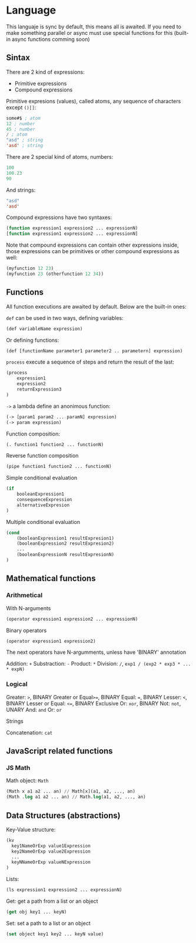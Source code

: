 # Language

This languaje is sync by default, this means all is awaited. If you need to make something parallel or async must use special functions for this (built-in async functions comming soon)

## Sintax

There are 2 kind of expressions:

- Primitive expressions
- Compound expressions

Primitive expresions (values), called atoms, any sequence of characters except `()[]`:
```lisp
some#$ ; atom
12 ; number
45 ; number
/ ; atom
"asd" ; string
'asd' ; string
```
There are 2 special kind of atoms, numbers:
```lisp
100
100.23
90
```
And strings:
```lisp
"asd"
'asd'
```
Compound expressions have two syntaxes:
```lisp
(function expression1 expression2 ... expressionN)
[function expression1 expression2 ... expressionN]
```
Note that compound expressions can contain other expressions inside, those expressions can be primitives or other compound expressions as well:
```lisp
(myfunction 12 23)
(myfunction 23 (otherfunction 12 34))
```
## Functions

All function executions are awaited by default. Below are the built-in ones:

`def` can be used in two ways, defining variables:
```lisp
(def variableName expression)
```
Or defining functions:
```lisp
(def [functionName parameter1 parameter2 .. parametern] expression)
```
`process` execute a sequence of steps and return the result of the last:
```lisp
(process
    expression1
    expression2
    returnExpression3
)
```
`->` a lambda define an anonimous function:
```lisp
(-> [param1 param2 ... paramN] expression)
(-> param expression)
```
Function composition:
```lisp
(. function1 function2 ... functionN)
```
Reverse function composition
```lisp
(pipe function1 function2 ... functionN)
```
Simple conditional evaluation
```lisp
(if
    booleanExpression1
    consequenceExpression
    alternativeExpresion
)
```
Multiple conditional evaluation
```lisp
(cond
    (booleanExpression1 resultExpresion1)
    (booleanExpression2 resultExpresion2)
    ...
    (booleanExpressionN resultExpresionN)
)
```
## Mathematical functions

### Arithmetical

With N-arguments
```lisp
(operator expression1 expression2 ... expressionN)
```
Binary operators
```lisp
(operator expression1 expression2)
```

The next operators have N-argumments, unless have 'BINARY' annotation

Addition: `+`
Substraction: `-`
Product: `*`
Division: `/`, `exp1 / (exp2 * exp3 * ... * expN)`

### Logical

Greater: `>`, BINARY
Greater or Equal`>=`, BINARY
Equal: `=`, BINARY
Lesser: `<`, BINARY
Lesser or Equal: `<=`, BINARY
Exclusive Or: `xor`, BINARY
Not: `not`, UNARY
And: `and`
Or: `or`

Strings

Concatenation: `cat`

## JavaScript related functions

### JS Math

Math object: `Math`
```lisp
(Math x a1 a2 ... an) // Math[x](a1, a2, ..., an)
(Math .log a1 a2 ... an) // Math.log(a1, a2, ..., an)
```

## Data Structures (abstractions)

Key-Value structure:
```lisp
(kv
  key1NameOrExp value1Expression
  key2NameOrExp value2Expression
  ...
  keyNNameOrExp valueNExpression
)
```

Lists:
```lisp
(ls expression1 expression2 ... expressionN)
```

Get: get a path from a list or an object
```lisp
(get obj key1 ... keyN)
```

Set: set a path to a list or an object
```lisp
(set object key1 key2 ... keyN value)
```

